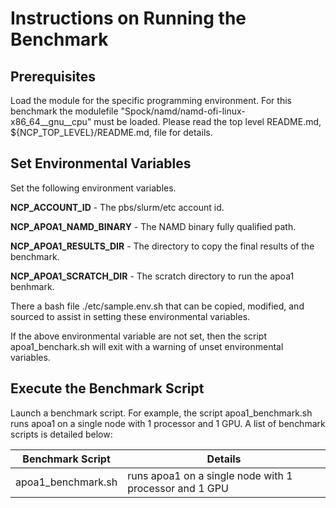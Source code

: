 # Instructions on Running the Benchmark


## Prerequisites

Load the module for the specific programming environment. For this benchmark
the modulefile "Spock/namd/namd-ofi-linux-x86\_64\_\_gnu\_\_cpu" must be
loaded. Please read the top level README.md, ${NCP\_TOP\_LEVEL}/README.md, file
for details.

## Set Environmental Variables

Set the following environment variables.

**NCP_ACCOUNT_ID** - The pbs/slurm/etc account id. 

**NCP_APOA1_NAMD_BINARY** - The NAMD binary fully qualified path.

**NCP_APOA1_RESULTS_DIR** - The directory to copy the final results of the benchmark.

**NCP_APOA1_SCRATCH_DIR** - The scratch directory to run the apoa1 benhmark.

There a bash file ./etc/sample.env.sh that can be copied, modified, and sourced
to assist in setting these environmental variables.

If the above environmental variable are not set, then the script
apoa1\_benchark.sh will exit with a warning of unset environmental variables.

## Execute the Benchmark Script 

Launch a benchmark script. For example, the script apoa1\_benchmark.sh runs
apoa1 on a single node with 1 processor and 1 GPU. A list of benchmark scripts is detailed
below:

| Benchmark Script | Details |
| --- | --- |
| apoa1\_benchmark.sh | runs apoa1 on a single node with 1 processor and 1 GPU |
